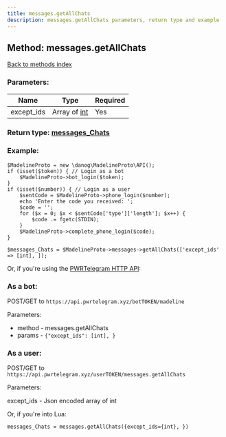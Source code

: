 ```yaml
---
title: messages.getAllChats
description: messages.getAllChats parameters, return type and example
---
```

## Method: messages.getAllChats  
[Back to methods index](index.md)


### Parameters:

| Name     |    Type       | Required |
|----------|---------------|----------|
|except\_ids|Array of [int](../types/int.md) | Yes|


### Return type: [messages\_Chats](../types/messages_Chats.md)

### Example:


```
$MadelineProto = new \danog\MadelineProto\API();
if (isset($token)) { // Login as a bot
    $MadelineProto->bot_login($token);
}
if (isset($number)) { // Login as a user
    $sentCode = $MadelineProto->phone_login($number);
    echo 'Enter the code you received: ';
    $code = '';
    for ($x = 0; $x < $sentCode['type']['length']; $x++) {
        $code .= fgetc(STDIN);
    }
    $MadelineProto->complete_phone_login($code);
}

$messages_Chats = $MadelineProto->messages->getAllChats(['except_ids' => [int], ]);
```

Or, if you're using the [PWRTelegram HTTP API](https://pwrtelegram.xyz):

### As a bot:

POST/GET to `https://api.pwrtelegram.xyz/botTOKEN/madeline`

Parameters:

* method - messages.getAllChats
* params - `{"except_ids": [int], }`



### As a user:

POST/GET to `https://api.pwrtelegram.xyz/userTOKEN/messages.getAllChats`

Parameters:

except_ids - Json encoded  array of int




Or, if you're into Lua:

```
messages_Chats = messages.getAllChats({except_ids={int}, })
```

